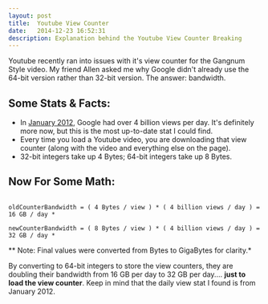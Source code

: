 ```yaml
---
layout: post
title:  Youtube View Counter
date:   2014-12-23 16:52:31
description: Explanation behind the Youtube View Counter Breaking
---
```


Youtube recently ran into issues with it's view counter for the Gangnum Style video. My friend Allen asked me why Google didn't already use the 64-bit version rather than 32-bit version. The answer: bandwidth.

## Some Stats & Facts:

- In [January 2012](http://youtube-global.blogspot.com/2012/01/holy-nyans-60-hours-per-minute-and-4.html), Google had over 4 billion views per day. It's definitely more now, but this is the most up-to-date stat I could find.
- Every time you load a Youtube video, you are downloading that view counter (along with the video and everything else on the page).
- 32-bit integers take up 4 Bytes; 64-bit integers take up 8 Bytes.

## Now For Some Math:

```

oldCounterBandwidth = ( 4 Bytes / view ) * ( 4 billion views / day ) = 16 GB / day *

newCounterBandwidth = ( 8 Bytes / view ) * ( 4 billion views / day ) = 32 GB / day *

```

** Note: Final values were converted from Bytes to GigaBytes for clarity.*

By converting to 64-bit integers to store the view counters, they are doubling their bandwidth from 16 GB per day to 32 GB per day.... **just to load the view counter**. Keep in mind that the daily view stat I found is from January 2012.